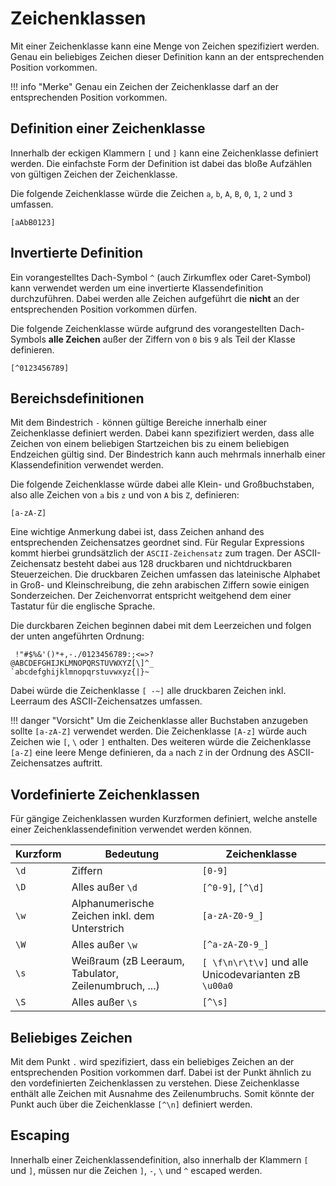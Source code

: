 # Zeichenklassen

Mit einer Zeichenklasse kann eine Menge von Zeichen spezifiziert werden. Genau ein beliebiges Zeichen dieser Definition kann an der entsprechenden Position vorkommen.

!!! info "Merke"
    Genau ein Zeichen der Zeichenklasse darf an der entsprechenden Position vorkommen.

## Definition einer Zeichenklasse

Innerhalb der eckigen Klammern `[` und `]` kann eine Zeichenklasse definiert werden. Die einfachste Form der Definition ist dabei das bloße Aufzählen von gültigen Zeichen der Zeichenklasse. 

Die folgende Zeichenklasse würde die Zeichen `a`, `b`, `A`, `B`, `0`, `1`, `2` und `3` umfassen.

```
[aAbB0123]
```

## Invertierte Definition

Ein vorangestelltes Dach-Symbol `^` (auch Zirkumflex oder Caret-Symbol) kann verwendet werden um eine invertierte Klassendefinition durchzuführen. Dabei werden alle Zeichen aufgeführt die __nicht__ an der entsprechenden Position vorkommen dürfen.

Die folgende Zeichenklasse würde aufgrund des vorangestellten Dach-Symbols __alle Zeichen__ außer der Ziffern von `0` bis `9` als Teil der Klasse definieren.

```
[^0123456789]
```

## Bereichsdefinitionen

Mit dem Bindestrich `-` können gültige Bereiche innerhalb einer Zeichenklasse definiert werden. Dabei kann spezifiziert werden, dass alle Zeichen von einem beliebigen Startzeichen bis zu einem beliebigen Endzeichen gültig sind. Der Bindestrich kann auch mehrmals innerhalb einer Klassendefinition verwendet werden.

Die folgende Zeichenklasse würde dabei alle Klein- und Großbuchstaben, also alle Zeichen von `a` bis `z` und von `A` bis `Z`, definieren:

```
[a-zA-Z]
```

Eine wichtige Anmerkung dabei ist, dass Zeichen anhand des entsprechenden Zeichensatzes geordnet sind. Für Regular Expressions kommt hierbei grundsätzlich der `ASCII-Zeichensatz` zum tragen. Der ASCII-Zeichensatz besteht dabei aus 128 druckbaren und nichtdruckbaren Steuerzeichen. Die druckbaren Zeichen umfassen das lateinische Alphabet in Groß- und Kleinschreibung, die zehn arabischen Ziffern sowie einigen Sonderzeichen. Der Zeichenvorrat entspricht weitgehend dem einer Tastatur für die englische Sprache.

Die durckbaren Zeichen beginnen dabei mit dem Leerzeichen und folgen der unten angeführten Ordnung:

```
 !"#$%&'()*+,-./0123456789:;<=>?
@ABCDEFGHIJKLMNOPQRSTUVWXYZ[\]^_
`abcdefghijklmnopqrstuvwxyz{|}~
```

Dabei würde die Zeichenklasse `[ -~]` alle druckbaren Zeichen inkl. Leerraum des ASCII-Zeichensatzes umfassen.

!!! danger "Vorsicht"
    Um die Zeichenklasse aller Buchstaben anzugeben sollte `[a-zA-Z]` verwendet werden. Die Zeichenklasse `[A-z]` würde auch Zeichen wie `[`, `\` oder `]` enthalten. Des weiteren würde die Zeichenklasse `[a-Z]` eine leere Menge definieren, da `a` nach `Z` in der Ordnung des ASCII-Zeichensatzes auftritt.

## Vordefinierte Zeichenklassen

Für gängige Zeichenklassen wurden Kurzformen definiert, welche anstelle einer Zeichenklassendefinition verwendet werden können.

| Kurzform | Bedeutung | Zeichenklasse |
| --- | --- | --- |
| `\d` | Ziffern | `[0-9]` |
| `\D` | Alles außer `\d` | `[^0-9]`, `[^\d]` |
| `\w` | Alphanumerische Zeichen inkl. dem Unterstrich | `[a-zA-Z0-9_]` |
| `\W` | Alles außer `\w` | `[^a-zA-Z0-9_]` |
| `\s` | Weißraum (zB Leeraum, Tabulator, Zeilenumbruch, ...) | `[ \f\n\r\t\v]` und alle Unicodevarianten zB `\u00a0` |
| `\S` | Alles außer `\s` | `[^\s]` |

## Beliebiges Zeichen

Mit dem Punkt `.` wird spezifiziert, dass ein beliebiges Zeichen an der entsprechenden Position vorkommen darf. Dabei ist der Punkt ähnlich zu den vordefinierten Zeichenklassen zu verstehen. Diese Zeichenklasse enthält alle Zeichen mit Ausnahme des Zeilenumbruchs. Somit könnte der Punkt auch über die Zeichenklasse `[^\n]` definiert werden.

## Escaping

Innerhalb einer Zeichenklassendefinition, also innerhalb der Klammern `[` und `]`, müssen nur die Zeichen `]`, `-`, `\` und `^` escaped werden.
